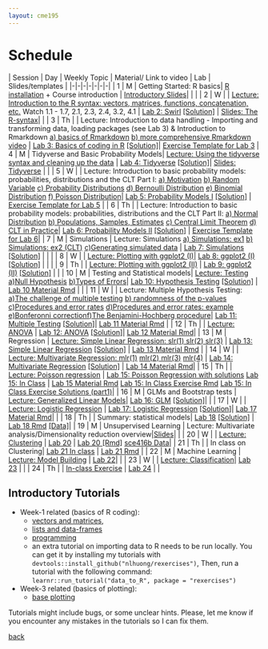 ```yaml
---
layout: cme195
---
```


# [](#schedule) Schedule

| Session | Day | Weekly Topic | Material/ Link to video | Lab | Slides/templates |
|-|-|-|-|-|-|-|
| 1 | M | Getting Started: R basics| [R installation](./installation) + Course introduction | [Introductory Slides](./assets/lectures/Lecture1_Intro.html)|  |  | 
| 2 | W | | [Lecture:  Introduction to the R syntax: vectors, matrices, functions, concatenation, etc.](https://www.youtube.com/watch?v=iffR3fWv4xw&list=PLOU2XLYxmsIK9qQfztXeybpHvru-TrqAP) Watch 1.1 - 1.7, 2.1, 2.3, 2.4, 3.2, 4.1 | [Lab 2: Swirl](./assets/lectures/Lab1-setup/Lec1_Exercises.nb.html) [[Solution]](./assets/lectures/Lab1-setup/Lab2Solution.pdf) | [Slides: The R-syntax](./assets/lectures/Lecture1_IntroCoding.html)| |
| 3 | Th | | Lecture: Introduction to data handling - Importing and transforming data, loading packages (see Lab 3) & Introduction to Rmarkdown [a) basics of Rmarkdown](https://www.youtube.com/watch?v=tKUufzpoHDE) [b) more comprehensive Rmarkdown video](https://www.youtube.com/watch?v=MGWtn5-CFFI) | [Lab 3: Basics of coding in R](./assets/lectures/Lab1_setup/Lecture1_Intro2Markdown.html) [[Solution]](./assets/lectures/Lab1-setup/template-exerciseweek1_solutions.pdf)|  [Exercise Template for Lab 3](./assets/lectures/Lab1-setup/template-exerciseweek1.Rmd)
| 4 | M | Tidyverse and Basic Probability Models| [Lecture: Using the tidyverse syntax and cleaning up the data](https://www.youtube.com/watch?v=4aNBdl_qcBc) | [Lab 4: Tidyverse](./assets/lectures/Labs-Week2/session4_Exercises.nb.html) [[Solution]](./assets/lectures/Labs-Week2/session4_Exercises_with_solutions.nb.html)| [Slides: Tidyverse](./assets/lectures/Lecture_tidyverse.html) |  |
| 5 | W |  | Lecture: Introduction to basic probability models: probabilities, distributions and the CLT Part I:  [a) Motivation](https://www.youtube.com/watch?v=6nvhFgmrvLE) [b) Random Variable](https://www.youtube.com/watch?v=AxJf1nXrW8U) [c) Probability Distributions](https://www.youtube.com/watch?v=govBS0uJ9GA) [d) Bernoulli Distribution](https://www.youtube.com/watch?v=bT1p5tJwn_0) [e) Binomial Distribution](https://www.youtube.com/watch?v=qIzC1-9PwQo&t=47s) [f) Poisson Distribution](https://www.youtube.com/watch?v=jmqZG6roVqU&t=4s)| [Lab 5: Probability Models I](./biox-rbootcamp.github.io/assets/lectures/session5.html) [[Solution]](./biox-rbootcamp.github.io/assets/lectures/session5_solution.html) |   [Exercise Template for Lab 5](./biox-rbootcamp.github.io/assets/lectures/session5.Rmd) |
| 6 | Th |  | Lecture: Introduction to basic probability models: probabilities, distributions and the CLT Part II: [a) Normal Distribution](https://www.youtube.com/watch?v=fwaxgik7aj4) [b) Populations, Samples, Estimates](https://www.youtube.com/watch?v=99WNX608k0Y) [c) Central Limit Theorem](https://www.youtube.com/watch?v=aYA8ZG-ltqQ) [d) CLT in Practice](https://www.youtube.com/watch?v=QOeoxOgYpzU)| [Lab 6: Probability Models II](./biox-rbootcamp.github.io/assets/lectures/session6.html)  [[Solution]](./biox-rbootcamp.github.io/assets/lectures/session6_solution.html) |   [Exercise Template for Lab 6](./biox-rbootcamp.github.io/assets/lectures/session6.Rmd)|
| 7 | M | Simulations | Lecture: Simulations [a) Simulations: ex1](https://www.youtube.com/watch?v=Xfdg0xqFjts)  [b) Simulations: ex2 (CLT)](https://www.youtube.com/watch?v=HLFqrY4QU9Q) [c)Generating simulated data](https://www.youtube.com/watch?v=tvv4IA8PEzw) | [Lab 7: Simulations](./biox-rbootcamp.github.io/assets/lectures/Lab2_simulations/Lab2_simulations.html) [[Solution]](./biox-rbootcamp.github.io/assets/lectures/Lab2_simulations/Lab2_simulations_solutions.html)  | |  |
| 8 | W |  | [Lecture:  Plotting with ggplot2 (I)](https://drive.google.com/file/d/1BBNvt2EWtZnixHbGxnXg-vbivP7Iu0EI/view?usp=sharing)| [Lab 8: ggplot2 (I)](./biox-rbootcamp.github.io/assets/lectures/Lab3_graphics/Lab3_graphics.html) [[Solution]](./biox-rbootcamp.github.io/assets/lectures/Lab3_graphics/Lab3_graphics_solutions_W.html) |  |  |
| 9 | Th |  | [Lecture:  Plotting with ggplot2 (II)](https://drive.google.com/file/d/1BBNvt2EWtZnixHbGxnXg-vbivP7Iu0EI/view?usp=sharing) | [Lab 9: ggplot2 (II)](./biox-rbootcamp.github.io/assets/lectures/Lab3_graphics/Lab3_graphics.html) [[Solution]](./biox-rbootcamp.github.io/assets/lectures/Lab3_graphics/Lab3_graphics_solutions.html) |  |
| 10 | M | Testing and Statistical models| [Lecture: Testing  a)Null Hypothesis](https://crumplab.github.io/statistics/foundations-for-inference.html#videos-3) [b)Types of Errors](https://crumplab.github.io/statistics/foundations-for-inference.html#types-of-errors)| [Lab 10: Hypothesis Testing](./biox-rbootcamp.github.io/assets/lectures/testing_lectures/lab13_hypothesis_testing.html) [[Solution]](./biox-rbootcamp.github.io/assets/lectures/testing_lectures/lab_13_solutions.nb.html) | [Lab 10 Material Rmd](./biox-rbootcamp.github.io/assets/lectures/testing_lectures/lab13_hypothesis_testing.Rmd) |  |
| 11 | W |  | Lecture: Multiple Hypothesis Testing: [a)The challenge of multiple testing](https://www.youtube.com/watch?v=yobqXdAts14) [b) randomness of the p-values](https://www.youtube.com/watch?v=EASx5PljTW8)  [c)Procedures and error rates](https://www.youtube.com/watch?v=r_pjo-kuotQ) [d)Procedures and error rates: example](https://www.youtube.com/watch?v=pn3UllO26FE) [e)Bonferonni correction](https://www.youtube.com/watch?v=X6R1pptBHZA)[f)The Benjamini-Hochberg procedure](https://www.youtube.com/watch?v=ylKVIye4d_c)| [Lab 11: Multiple Testing](./biox-rbootcamp.github.io/assets/lectures/testing_lectures/multiple_testing.html) [[Solution]](./biox-rbootcamp.github.io/assets/lectures/testing_lectures/multiple_testing_solutions.html)|  [Lab 11 Material Rmd](./biox-rbootcamp.github.io/assets/lectures/testing_lectures/multiple_testing.Rmd) |
| 12 | Th |  | [Lecture: ANOVA](https://www.youtube.com/watch?v=CS_BKChyPuc)  |  [Lab 12: ANOVA](./biox-rbootcamp.github.io/assets/lectures/testing_lectures/anova_lab.html) [[Solution]](./biox-rbootcamp.github.io/assets/lectures/testing_lectures/anova.html)| [Lab 12 Material Rmd](./biox-rbootcamp.github.io/assets/lectures/testing_lectures/anova_lab.Rmd)|
| 13 | M | Regression | [Lecture: Simple Linear Regression: slr(1)](https://www.youtube.com/watch?v=ptvHkDQYS40&feature=youtu.be)[ slr(2)](https://www.youtube.com/watch?v=PI_dNMU7fqI&feature=youtu.be)[ slr(3)](https://www.youtube.com/watch?v=YvhOvdxz1LM&feature=youtu.be) |  [Lab 13: Simple Linear Regression](./biox-rbootcamp.github.io/assets/lectures/linear_regression/slr.html) [[Solution]](./biox-rbootcamp.github.io/assets/lectures/linear_regression/slr_solutions.html) |  [Lab 13 Material Rmd](./biox-rbootcamp.github.io/assets/lectures/linear_regression/slr.Rmd) |
| 14 | W | | [Lecture: Multivariate Regression: mlr(1)](https://www.youtube.com/watch?v=RUgi_Uc1fx0&feature=youtu.be) [mlr(2)](https://www.youtube.com/watch?v=RUgi_Uc1fx0&feature=youtu.be)[ mlr(3)](https://www.youtube.com/watch?v=bhQ0obnUabM&feature=youtu.be) [ mlr(4)](https://www.youtube.com/watch?v=3zjMDsPhJnk&feature=youtu.be) | [Lab 14: Multivariate Regression](./biox-rbootcamp.github.io/assets/lectures/linear_regression/mlr.html) [[Solution]](./biox-rbootcamp.github.io/assets/lectures/linear_regression/mlr_solutions.html) |  [Lab 14 Material Rmd](./biox-rbootcamp.github.io/assets/lectures/linear_regression/mlr.Rmd)|
| 15 | Th |  | [Lecture: Poisson regression](https://www.youtube.com/watch?v=0XfXHYDYoBA) |  [Lab 15: Poisson Regression with solutions](./biox-rbootcamp.github.io/assets/lectures/linear_regression/Poisson-Regression_solutions.html) [Lab 15: In Class](./biox-rbootcamp.github.io/assets/lectures/linear_regression/Summary_inclass.html) | [Lab 15 Material Rmd](./biox-rbootcamp.github.io/assets/lectures/linear_regression/Poisson-Regression.Rmd) [Lab 15: In Class Exercise Rmd](./biox-rbootcamp.github.io/assets/lectures/linear_regression/Summary_inclass.Rmd) [Lab 15: In Class Exercise Solutions (part1)](./biox-rbootcamp.github.io/assets/lectures/linear_regression/Poisson_regression_inclass_solutions_part1.html)|
| 16 | M | GLMs and Bootstrap tests | [Lecture: Generalized Linear Models](https://www.youtube.com/watch?v=hc06BXFYd_w)| [Lab 16: GLM](./biox-rbootcamp.github.io/assets/lectures/linear_regression/Generalized-Linear-Models.html) [[Solution]](./biox-rbootcamp.github.io/assets/lectures/linear_regression/Generalized-Linear-Models-solutions.html)| | 
| 17 | W |  | [Lecture: Logistic Regression]()  | [Lab 17: Logistic Regression](./biox-rbootcamp.github.io/assets/lectures/linear_regression/logistic_regression.html) [[Solution]](./biox-rbootcamp.github.io/assets/lectures/linear_regression/logistic_regression_solutions.html)| [Lab 17 Material Rmd](./biox-rbootcamp.github.io/assets/lectures/linear_regression/logistic_regression.Rmd)|  |
| 18 | Th |  | Summary: statistical models|  [Lab 18](./biox-rbootcamp.github.io/assets/lectures/linear_regression/LR-inClass.html)  [[Solution]](./biox-rbootcamp.github.io/assets/lectures/linear_regression/LR-inClass_solution.html) | [Lab 18 Rmd](./biox-rbootcamp.github.io/assets/lectures/linear_regression/LR-inClass.Rmd) [[Data]](./biox-rbootcamp.github.io/assets/lectures/linear_regression/data/meap93.RData)|
| 19 | M | Unsupervised Learning | Lecture: Multivariate analysis/Dimensionality reduction overview|[Slides](https://web.stanford.edu/class/bios221/PCA_Slides.html)| |
| 20 | W | | [Lecture: Clustering](https://drive.google.com/file/d/1ekIRX3Fi_TWMnwJhTeW4RrXslfot_sVE/view?usp=sharing) | [Lab 20](./biox-rbootcamp.github.io/assets/lectures/unsupervised_learning/clustering_lab.html) | [Lab 20 [Rmd]](./biox-rbootcamp.github.io/assets/lectures/unsupervised_learning/clustering_lab.Rmd) [sce416b Data](./biox-rbootcamp.github.io/assets/lectures/unsupervised_learning/sce416b.RData)|
| 21 | Th |  | In class on Clustering| [Lab 21 In class]() | [Lab 21 Rmd]() |
| 22 | M | Machine Learning | [Lecture: Model Building]() | [Lab 22]()| |
| 23 | W | | [Lecture: Classification]()| [Lab 23]() |  |
| 24 | Th | | [In-class Exercise]() | [Lab 24]() |  |



## [](#tut) Introductory Tutorials

* Week-1 related (basics of R coding):
    + [vectors and matrices](https://cme195.shinyapps.io/vectors_and_matrices/),
    + [lists and data-frames](https://cme195.shinyapps.io/lists_and_data_frames/)
    + [programming](https://cme195.shinyapps.io/programming/)
    +  an extra tutorial on importing data to R needs to be run locally. You can
get it by installing my tutorials with `devtools::install_github("nlhuong/rexercises")`,
Then, run a tutorial with the following command:  
`learnr::run_tutorial("data_to_R", package = "rexercises")`
* Week-3 related (basics of plotting):
    + [base plotting](https://cme195.shinyapps.io/base_plotting/)

Tutorials might include bugs, or some unclear hints. Please, let me know
if you encounter any mistakes in the tutorials so I can fix them.

[back](./)

